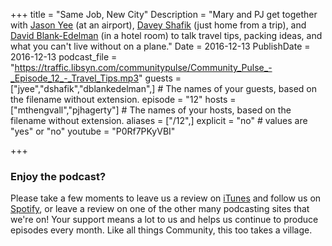 +++
title = "Same Job, New City"
Description = "Mary and PJ get together with [Jason Yee](https://twitter.com/gitbisect) (at an airport), [Davey Shafik](https://twitter.com/dshafik) (just home from a trip), and [David Blank-Edelman](https://twitter.com/otterbook) (in a hotel room) to talk travel tips, packing ideas, and what you can't live without on a plane."
Date = 2016-12-13
PublishDate = 2016-12-13
podcast_file = "https://traffic.libsyn.com/communitypulse/Community_Pulse_-_Episode_12_-_Travel_Tips.mp3"
guests = ["jyee","dshafik","dblankedelman",] # The names of your guests, based on the filename without extension.
episode = "12"
hosts = ["mthengvall","pjhagerty"] # The names of your hosts, based on the filename without extension.
aliases = ["/12",]
explicit = "no" # values are "yes" or "no"
youtube = "P0Rf7PKyVBI"

+++

### Enjoy the podcast?
Please take a few moments to leave us a review on [iTunes](https://itunes.apple.com/us/podcast/community-pulse/id1218368182?mt=2) and follow us on [Spotify](https://open.spotify.com/show/3I7g5WfMSgpWu38zZMjet?si=565TMb81SaWwrJYbAIeOxQ), or leave a review on one of the other many podcasting sites that we're on! Your support means a lot to us and helps us continue to produce episodes every month. Like all things Community, this too takes a village.
